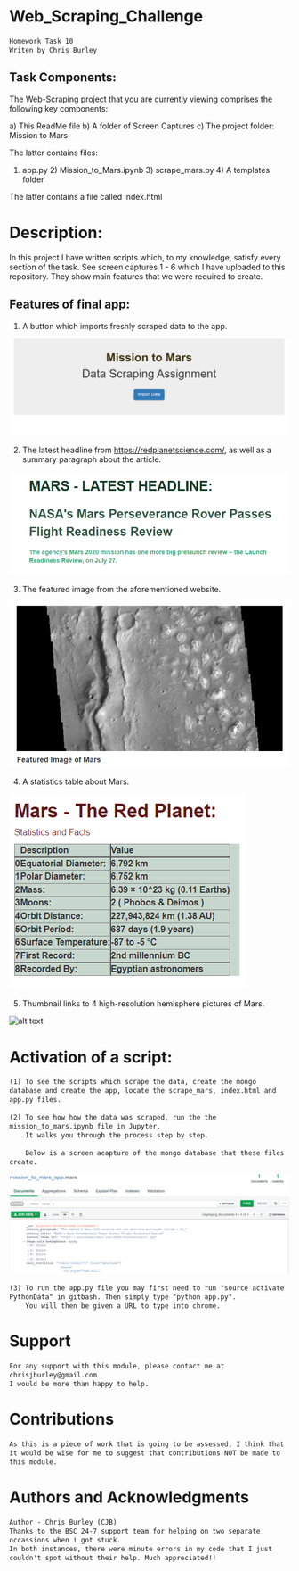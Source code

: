 # Web_Scraping_Challenge

    Homework Task 10
    Writen by Chris Burley

## Task Components:

The Web-Scraping project that you are currently viewing comprises the following key components:

a) This ReadMe file
b) A folder of Screen Captures
c) The project folder: Mission to Mars

The latter contains files:

1) app.py   2) Mission_to_Mars.ipynb    3) scrape_mars.py    4) A templates folder

The latter contains a file called index.html
  
# Description:

In this project I have written scripts which, to my knowledge, satisfy every section of the task. 
See screen captures 1 - 6 which I have uploaded to this repository. They show main features that we were required to create.

## Features of final app:

1) A button which imports freshly scraped data to the app.

![alt text](Screen_Captures/Screen_Capture_1-Data_Import_Button.png)

2) The latest headline from https://redplanetscience.com/, as well as a summary paragraph about the article.

![alt text](Screen_Captures/Screen_Capture_2-Headline_and_Article.png)

3) The featured image from the aforementioned website.

![alt text](Screen_Captures/Screen_Capture_3-Featured_Image.png)

4) A statistics table about Mars.

![alt text](Screen_Captures/Screen_Capture_4-Statistics_Table.png)

5) Thumbnail links to 4 high-resolution hemisphere pictures of Mars.

![alt text](Screen_Captures/Screen_Capture_5-Hemisphere_Thumbnails.png)

# Activation of a script:

    (1) To see the scripts which scrape the data, create the mongo database and create the app, locate the scrape_mars, index.html and app.py files. 
 
	(2) To see how how the data was scraped, run the the mission_to_mars.ipynb file in Jupyter.
        It walks you through the process step by step.

        Below is a screen acapture of the mongo database that these files create.

![alt text](Screen_Captures/Screen_Capture_6-Mongo_DB.png)

    (3) To run the app.py file you may first need to run "source activate PythonData" in gitbash. Then simply type "python app.py".
        You will then be given a URL to type into chrome.
     
# Support

    For any support with this module, please contact me at chrisjburley@gmail.com
    I would be more than happy to help.

# Contributions

    As this is a piece of work that is going to be assessed, I think that it would be wise for me to suggest that contributions NOT be made to this module.

# Authors and Acknowledgments

    Author - Chris Burley (CJB)
    Thanks to the BSC 24-7 support team for helping on two separate occassions when i got stuck.
    In both instances, there were minute errors in my code that I just couldn't spot without their help. Much appreciated!! 
